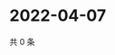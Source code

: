 # 2022-04-07

共 0 条

<!-- BEGIN WEIBO -->
<!-- 最后更新时间 Thu Apr 07 2022 07:15:42 GMT+0800 (China Standard Time) -->

<!-- END WEIBO -->
